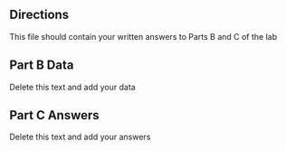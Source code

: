 ## Directions
This file should contain your written answers
to Parts B and C of the lab

## Part B Data
Delete this text and add your data 


## Part C Answers
Delete this text and add your answers